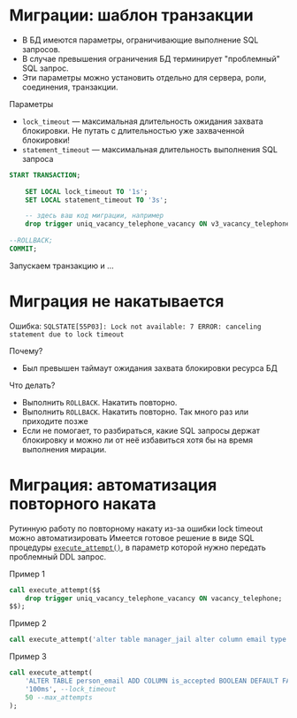 # Миграции: шаблон транзакции

* В БД имеются параметры, ограничивающие выполнение SQL запросов.
* В случае превышения ограничения БД терминирует "проблемный" SQL запрос.
* Эти параметры можно установить отдельно для сервера, роли, соединения, транзакции.

Параметры

* `lock_timeout` — максимальная длительность ожидания захвата блокировки. Не путать с длительностью уже захваченной блокировки!
* `statement_timeout` — максимальная длительность выполнения SQL запроса

```sql
START TRANSACTION;
 
    SET LOCAL lock_timeout TO '1s';
    SET LOCAL statement_timeout TO '3s';

    -- здесь ваш код миграции, например
    drop trigger uniq_vacancy_telephone_vacancy ON v3_vacancy_telephone;
 
--ROLLBACK;
COMMIT;
```

Запускаем транзакцию и …

# Миграция не накатывается

Ошибка: `SQLSTATE[55P03]: Lock not available: 7 ERROR: canceling statement due to lock timeout`

Почему?

* Был превышен таймаут ожидания захвата блокировки ресурса БД

Что делать?

* Выполнить `ROLLBACK`. Накатить повторно.
* Выполнить `ROLLBACK`. Накатить повторно. Так много раз или приходите позже
* Если не помогает, то разбираться, какие SQL запросы держат блокировку и можно ли от неё избавиться хотя бы на время выполнения мирации.


# Миграция: автоматизация повторного наката

Рутинную работу по повторному накату из-за ошибки lock timeout можно автоматизировать
Имеется готовое решение в виде SQL процедуры [`execute_attempt()`](execute_attempt.sql), в параметр которой нужно передать проблемный DDL запрос.

Пример 1
```sql
call execute_attempt($$
    drop trigger uniq_vacancy_telephone_vacancy ON vacancy_telephone;
$$);
```

Пример 2
```sql
call execute_attempt('alter table manager_jail alter column email type varchar(320)');
```

Пример 3
```sql
call execute_attempt(
    'ALTER TABLE person_email ADD COLUMN is_accepted BOOLEAN DEFAULT FALSE NOT NULL', --query
    '100ms', --lock_timeout
    50 --max_attempts
);
```
